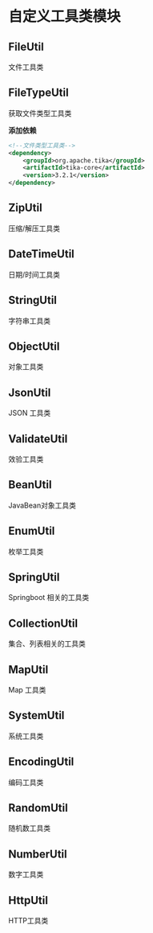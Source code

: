 # 自定义工具类模块

## FileUtil

文件工具类



## FileTypeUtil

获取文件类型工具类

**添加依赖**

```xml
<!--文件类型工具类-->
<dependency>
    <groupId>org.apache.tika</groupId>
    <artifactId>tika-core</artifactId>
    <version>3.2.1</version>
</dependency>
```



## ZipUtil

压缩/解压工具类



## DateTimeUtil

日期/时间工具类



## StringUtil

字符串工具类



## ObjectUtil

对象工具类



## JsonUtil 

JSON 工具类



## ValidateUtil

效验工具类



## BeanUtil

JavaBean对象工具类



## EnumUtil

枚举工具类



## SpringUtil

Springboot 相关的工具类



## CollectionUtil

集合、列表相关的工具类



## MapUtil

Map 工具类



## SystemUtil

系统工具类



## EncodingUtil

编码工具类



## RandomUtil

随机数工具类



## NumberUtil

数字工具类



## HttpUtil

HTTP工具类



